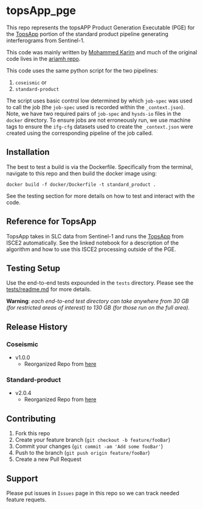 # topsApp_pge

This repo represents the topsAPP Product Generation Executable (PGE) for the [TopsApp](https://github.com/isce-framework/isce2-docs/blob/master/Notebooks/UNAVCO_2020/TOPS/topsApp.ipynb) portion of the standard product pipeline generating interferograms from Sentinel-1.

This code was mainly written by [Mohammed Karim](https://github.com/mkarim2017) and much of the original code lives in the [ariamh repo](https://github.com/aria-jpl/ariamh).

This code uses the same python script for the two pipelines:

1. `coseismic` or
2. `standard-product`

The script uses basic control low determined by which `job-spec` was used to call the job (the `job-spec` used is recorded within the `_context.json`). Note, we have two required pairs of `job-spec` and `hysds-io` files in the `docker` directory. To ensure jobs are not erroneously run, we use machine tags to ensure the `ifg-cfg` datasets used to create the `_context.json` were created using the corresponding pipeline of the job called.

## Installation

The best to test a build is via the Dockerfile. Specifically from the terminal, navigate to this repo and then build the docker image using:

```docker build -f docker/Dockerfile -t standard_product .```

See the testing section for more details on how to test and interact with the code.

## Reference for TopsApp

TopsApp takes in SLC data from Sentinel-1 and runs the [TopsApp](https://github.com/isce-framework/isce2-docs/blob/master/Notebooks/UNAVCO_2020/TOPS/topsApp.ipynb) from ISCE2 automatically. See the linked notebook for a description of the algorithm and how to use this ISCE2 processing outside of the PGE.

## Testing Setup

Use the end-to-end tests expounded in the `tests` directory. Please see the [tests/readme.md](tests/readme.md) for more details.

**Warning**: *each end-to-end test directory can take anywhere from 30 GB (for restricted areas of interest) to 130 GB (for those run on the full area).*

## Release History

### Coseismic

* v1.0.0
    * Reorganized Repo from [here](https://github.com/aria-jpl/ariamh/tree/ARIA-529/interferogram/sentinel)

### Standard-product

* v2.0.4
    * Reorganized Repo from [here](https://github.com/aria-jpl/ariamh/tree/ARIA-581/interferogram/sentinel)


## Contributing

1. Fork this repo
2. Create your feature branch (`git checkout -b feature/fooBar`)
3. Commit your changes (`git commit -am 'Add some fooBar'`)
4. Push to the branch (`git push origin feature/fooBar`)
5. Create a new Pull Request


## Support

Please put issues in `Issues` page in this repo so we can track needed feature requets.